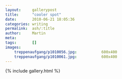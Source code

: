 ```yaml
---
layout:     gallerypost
title:      "cooler spot"
date:       2010-06-21 18:05:36
categories: writing
permalink:  ash/:title
author:     Martin
meta:
tags:       []
images:
    treppenaufgang/p1010056.jpg:           600x400
    treppenaufgang/p1010061.jpg:           600x400
---
```


{% include gallery.html %}
